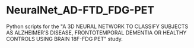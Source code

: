 # NeuralNet_AD-FTD_FDG-PET

Python scripts for the "A 3D NEURAL NETWORK TO CLASSIFY SUBJECTS AS ALZHEIMER’S DISEASE, FRONTOTEMPORAL DEMENTIA OR HEALTHY CONTROLS USING BRAIN 18F-FDG PET" study.
